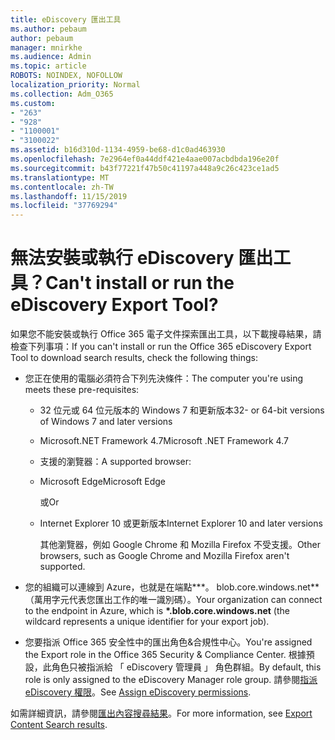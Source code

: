 ```yaml
---
title: eDiscovery 匯出工具
ms.author: pebaum
author: pebaum
manager: mnirkhe
ms.audience: Admin
ms.topic: article
ROBOTS: NOINDEX, NOFOLLOW
localization_priority: Normal
ms.collection: Adm_O365
ms.custom:
- "263"
- "928"
- "1100001"
- "3100022"
ms.assetid: b16d310d-1134-4959-be68-d1c0ad463930
ms.openlocfilehash: 7e2964ef0a44ddf421e4aae007acbdbda196e20f
ms.sourcegitcommit: b43f77221f47b50c41197a448a9c26c423ce1ad5
ms.translationtype: MT
ms.contentlocale: zh-TW
ms.lasthandoff: 11/15/2019
ms.locfileid: "37769294"
---
```

# <a name="cant-install-or-run-the-ediscovery-export-tool"></a><span data-ttu-id="0008c-102">無法安裝或執行 eDiscovery 匯出工具？</span><span class="sxs-lookup"><span data-stu-id="0008c-102">Can't install or run the eDiscovery Export Tool?</span></span>

<span data-ttu-id="0008c-103">如果您不能安裝或執行 Office 365 電子文件探索匯出工具，以下載搜尋結果，請檢查下列事項：</span><span class="sxs-lookup"><span data-stu-id="0008c-103">If you can't install or run the Office 365 eDiscovery Export Tool to download search results, check the following things:</span></span>
  
- <span data-ttu-id="0008c-104">您正在使用的電腦必須符合下列先決條件：</span><span class="sxs-lookup"><span data-stu-id="0008c-104">The computer you're using meets these pre-requisites:</span></span>

  - <span data-ttu-id="0008c-105">32 位元或 64 位元版本的 Windows 7 和更新版本</span><span class="sxs-lookup"><span data-stu-id="0008c-105">32- or 64-bit versions of Windows 7 and later versions</span></span>

  - <span data-ttu-id="0008c-106">Microsoft.NET Framework 4.7</span><span class="sxs-lookup"><span data-stu-id="0008c-106">Microsoft .NET Framework 4.7</span></span>

  - <span data-ttu-id="0008c-107">支援的瀏覽器：</span><span class="sxs-lookup"><span data-stu-id="0008c-107">A supported browser:</span></span>

  - <span data-ttu-id="0008c-108">Microsoft Edge</span><span class="sxs-lookup"><span data-stu-id="0008c-108">Microsoft Edge</span></span>

    <span data-ttu-id="0008c-109">或</span><span class="sxs-lookup"><span data-stu-id="0008c-109">Or</span></span>

  - <span data-ttu-id="0008c-110">Internet Explorer 10 或更新版本</span><span class="sxs-lookup"><span data-stu-id="0008c-110">Internet Explorer 10 and later versions</span></span>

    <span data-ttu-id="0008c-111">其他瀏覽器，例如 Google Chrome 和 Mozilla Firefox 不受支援。</span><span class="sxs-lookup"><span data-stu-id="0008c-111">Other browsers, such as Google Chrome and Mozilla Firefox aren't supported.</span></span>

- <span data-ttu-id="0008c-112">您的組織可以連線到 Azure，也就是在端點**\*。 blob.core.windows.net** （萬用字元代表您匯出工作的唯一識別碼）。</span><span class="sxs-lookup"><span data-stu-id="0008c-112">Your organization can connect to the endpoint in Azure, which is **\*.blob.core.windows.net** (the wildcard represents a unique identifier for your export job).</span></span>

- <span data-ttu-id="0008c-113">您要指派 Office 365 安全性中的匯出角色&amp;合規性中心。</span><span class="sxs-lookup"><span data-stu-id="0008c-113">You're assigned the Export role in the Office 365 Security &amp; Compliance Center.</span></span> <span data-ttu-id="0008c-114">根據預設，此角色只被指派給 「 eDiscovery 管理員 」 角色群組。</span><span class="sxs-lookup"><span data-stu-id="0008c-114">By default, this role is only assigned to the eDiscovery Manager role group.</span></span> <span data-ttu-id="0008c-115">請參閱[指派 eDiscovery 權限](https://docs.microsoft.com/office365/securitycompliance/assign-ediscovery-permissions)。</span><span class="sxs-lookup"><span data-stu-id="0008c-115">See [Assign eDiscovery permissions](https://docs.microsoft.com/office365/securitycompliance/assign-ediscovery-permissions).</span></span>

<span data-ttu-id="0008c-116">如需詳細資訊，請參閱[匯出內容搜尋結果](https://docs.microsoft.com/office365/securitycompliance/export-search-results)。</span><span class="sxs-lookup"><span data-stu-id="0008c-116">For more information, see [Export Content Search results](https://docs.microsoft.com/office365/securitycompliance/export-search-results).</span></span>
  